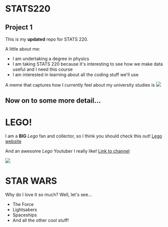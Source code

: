 # STATS220
## Project 1

This is my **updated** repo for STATS 220. 

A little about me:

- I am undertaking a degree in physics
- I am taking STATS 220 because it's interesting to see how we make data useful and I need this course
- I am interested in learning about all the coding stuff we'll use 

A meme that captures how I currently feel about my university studies is ![](https://c.tenor.com/8druEACXtX8AAAAd/tenor.gif)

## Now on to some more detail...

# LEGO!

I am a **BIG** *Lego* fan and collector, so I think you should check this out! [Lego website](https://www.lego.com/en-nz?ef_id=Cj0KCQjw1um-BhDtARIsABjU5x6tgsIESPllbHpyOcGy2bVU3xUIYKlcV3s-MEn9D2r1cKH2eE6NVksaAk9uEALw_wcB:G:s&s_kwcid=AL!7837!3!676271554043!e!!g!!lego!20623797533!152948184623&cmp=KAC-INI-GOOGANZ-GO-NZ_GL-EN-RE-PS-BUY-CREATE-MB_ALWAYS_ON-SHOP-BC-MM-RN-CIDNA00000-MB-CORE&gad_source=1)

And an awesome *Lego* Youtuber I really like! [Link to channel](https://www.youtube.com/@JANGBRiCKS)

![](https://i.makeagif.com/media/5-29-2017/yR2TdK.gif)

# STAR WARS

Why do I love it so much? Well, let's see...

* The Force
* Lightsabers
* Spaceships
* And all the other cool stuff! 
